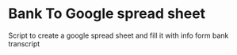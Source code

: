 # Bank To Google spread sheet
Script to create a google spread sheet and fill it with info form bank transcript